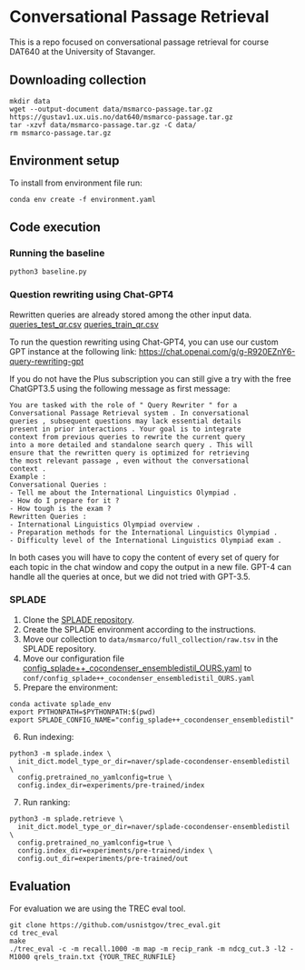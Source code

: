 # Conversational Passage Retrieval

This is a repo focused on conversational passage retrieval for course DAT640 at the University of Stavanger. 

## Downloading collection
```
mkdir data
wget --output-document data/msmarco-passage.tar.gz https://gustav1.ux.uis.no/dat640/msmarco-passage.tar.gz
tar -xzvf data/msmarco-passage.tar.gz -C data/
rm msmarco-passage.tar.gz
```

## Environment setup

To install from environment file run:
```
conda env create -f environment.yaml
```

## Code execution

### Running the baseline

```
python3 baseline.py
```

### Question rewriting using Chat-GPT4

Rewritten queries are already stored among the other input data.
[queries_test_qr.csv](data%2Fqueries_test_qr.csv)
[queries_train_qr.csv](data%2Fqueries_train_qr.csv)


To run the question rewriting using Chat-GPT4, you can use our custom GPT instance at the following link: https://chat.openai.com/g/g-R920EZnY6-query-rewriting-gpt

If you do not have the Plus subscription you can still give a try with the free ChatGPT3.5 using the following message as first message:
``` 
You are tasked with the role of " Query Rewriter " for a
Conversational Passage Retrieval system . In conversational
queries , subsequent questions may lack essential details
present in prior interactions . Your goal is to integrate
context from previous queries to rewrite the current query
into a more detailed and standalone search query . This will
ensure that the rewritten query is optimized for retrieving
the most relevant passage , even without the conversational
context .
Example :
Conversational Queries :
- Tell me about the International Linguistics Olympiad .
- How do I prepare for it ?
- How tough is the exam ?
Rewritten Queries :
- International Linguistics Olympiad overview .
- Preparation methods for the International Linguistics Olympiad .
- Difficulty level of the International Linguistics Olympiad exam .
```

In both cases you will have to copy the content of every set of query for each topic in the chat window and copy the output in a new file. GPT-4 can handle all the queries at once, but we did not tried with GPT-3.5.

### SPLADE

1. Clone the [SPLADE repository](https://github.com/naver/splade).
2. Create the SPLADE environment according to the instructions.
3. Move our collection to `data/msmarco/full_collection/raw.tsv` in the SPLADE repository.
4. Move our configuration file [config_splade++_cocondenser_ensembledistil_OURS.yaml](config%2Fconfig_splade%2B%2B_cocondenser_ensembledistil_OURS.yaml) to `conf/config_splade++_cocondenser_ensembledistil_OURS.yaml`
5. Prepare the environment:
```
conda activate splade_env
export PYTHONPATH=$PYTHONPATH:$(pwd)
export SPLADE_CONFIG_NAME="config_splade++_cocondenser_ensembledistil"
```
6. Run indexing:
```
python3 -m splade.index \
  init_dict.model_type_or_dir=naver/splade-cocondenser-ensembledistil \
  config.pretrained_no_yamlconfig=true \
  config.index_dir=experiments/pre-trained/index
```
7. Run ranking:
```
python3 -m splade.retrieve \
  init_dict.model_type_or_dir=naver/splade-cocondenser-ensembledistil \
  config.pretrained_no_yamlconfig=true \
  config.index_dir=experiments/pre-trained/index \
  config.out_dir=experiments/pre-trained/out
```

## Evaluation

For evaluation we are using the TREC eval tool.

```
git clone https://github.com/usnistgov/trec_eval.git
cd trec_eval
make
./trec_eval -c -m recall.1000 -m map -m recip_rank -m ndcg_cut.3 -l2 -M1000 qrels_train.txt {YOUR_TREC_RUNFILE}
```
